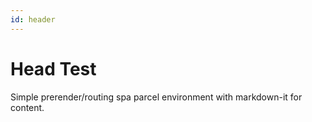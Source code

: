 ```yaml
---
id: header
---
```


# Head Test

Simple prerender/routing spa parcel environment with markdown-it for content.
